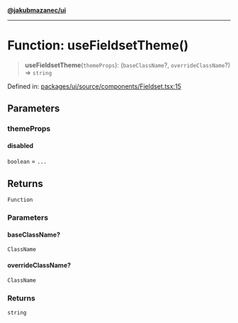 [**@jakubmazanec/ui**](../README.md)

---

# Function: useFieldsetTheme()

> **useFieldsetTheme**(`themeProps`): (`baseClassName`?, `overrideClassName`?) => `string`

Defined in:
[packages/ui/source/components/Fieldset.tsx:15](https://github.com/jakubmazanec/tools/blob/4a8f82fa13ce52bb52e412e9ac98b543cce14fc2/packages/ui/source/components/Fieldset.tsx#L15)

## Parameters

### themeProps

#### disabled

`boolean` = `...`

## Returns

`Function`

### Parameters

#### baseClassName?

`ClassName`

#### overrideClassName?

`ClassName`

### Returns

`string`
